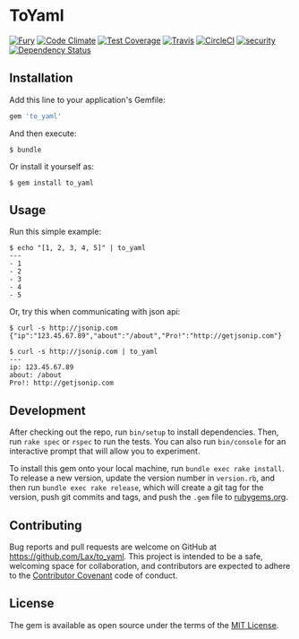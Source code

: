 # ToYaml

[![Fury](https://badge.fury.io/rb/to_yaml.png)](http://badge.fury.io/rb/to_yaml)
[![Code Climate](https://codeclimate.com/github/Lax/to_yaml/badges/gpa.svg)](https://codeclimate.com/github/Lax/to_yaml)
[![Test Coverage](https://codeclimate.com/github/Lax/to_yaml/badges/coverage.svg)](https://codeclimate.com/github/Lax/to_yaml/coverage)
[![Travis](https://travis-ci.org/Lax/to_yaml.svg?branch=master)](https://travis-ci.org/Lax/to_yaml)
[![CircleCI](https://circleci.com/gh/Lax/to_yaml/tree/master.png?style=shield)](https://circleci.com/gh/Lax/to_yaml)
[![security](https://hakiri.io/github/Lax/to_yaml/master.svg)](https://hakiri.io/github/Lax/to_yaml/master)
[![Dependency Status](https://gemnasium.com/Lax/to_yaml.svg)](https://gemnasium.com/Lax/to_yaml)

## Installation

Add this line to your application's Gemfile:

```ruby
gem 'to_yaml'
```

And then execute:

    $ bundle

Or install it yourself as:

    $ gem install to_yaml

## Usage

Run this simple example:

    $ echo "[1, 2, 3, 4, 5]" | to_yaml
    ---
    - 1
    - 2
    - 3
    - 4
    - 5

Or, try this when communicating with json api:

    $ curl -s http://jsonip.com
    {"ip":"123.45.67.89","about":"/about","Pro!":"http://getjsonip.com"}

    $ curl -s http://jsonip.com | to_yaml
    ---
    ip: 123.45.67.89
    about: /about
    Pro!: http://getjsonip.com

## Development

After checking out the repo, run `bin/setup` to install dependencies. Then, run `rake spec` or `rspec` to run the tests. You can also run `bin/console` for an interactive prompt that will allow you to experiment.

To install this gem onto your local machine, run `bundle exec rake install`. To release a new version, update the version number in `version.rb`, and then run `bundle exec rake release`, which will create a git tag for the version, push git commits and tags, and push the `.gem` file to [rubygems.org](https://rubygems.org).

## Contributing

Bug reports and pull requests are welcome on GitHub at https://github.com/Lax/to_yaml. This project is intended to be a safe, welcoming space for collaboration, and contributors are expected to adhere to the [Contributor Covenant](contributor-covenant.org) code of conduct.


## License

The gem is available as open source under the terms of the [MIT License](http://opensource.org/licenses/MIT).
